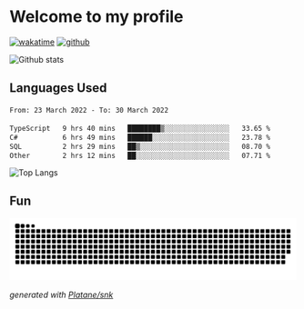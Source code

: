 # Welcome to my profile

[![wakatime](https://wakatime.com/badge/user/82c377cd-a54c-404c-b7df-177b313ca539.svg)](https://wakatime.com/@82c377cd-a54c-404c-b7df-177b313ca539)
[![github](https://img.shields.io/github/followers/xinthose?logo=github&style=plastic)](https://github.com/alanhamlett?tab=followers)

![Github stats](https://github-readme-stats.vercel.app/api?username=xinthose&show_icons=true&theme=radical&count_private=true)

## Languages Used

<!--START_SECTION:waka-->

```text
From: 23 March 2022 - To: 30 March 2022

TypeScript   9 hrs 40 mins   ████████▒░░░░░░░░░░░░░░░░   33.65 %
C#           6 hrs 49 mins   ██████░░░░░░░░░░░░░░░░░░░   23.78 %
SQL          2 hrs 29 mins   ██▒░░░░░░░░░░░░░░░░░░░░░░   08.70 %
Other        2 hrs 12 mins   ██░░░░░░░░░░░░░░░░░░░░░░░   07.71 %
```

<!--END_SECTION:waka-->

![Top Langs](https://github-readme-stats.vercel.app/api/top-langs/?username=xinthose)

## Fun
![github contribution grid snake animation](https://raw.githubusercontent.com/xinthose/xinthose/output/github-contribution-grid-snake.svg)

_generated with [Platane/snk](https://github.com/Platane/snk)_
